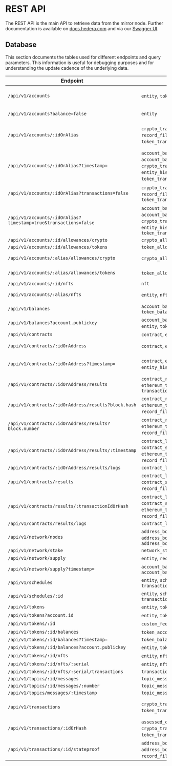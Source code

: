# REST API

The REST API is the main API to retrieve data from the mirror node. Further documentation is available
on [docs.hedera.com](https://docs.hedera.com/guides/docs/mirror-node-api/cryptocurrency-api) and via
our [Swagger UI](https://mainnet-public.mirrornode.hedera.com/api/v1/docs/#/).

## Database

This section documents the tables used for different endpoints and query parameters. This information is useful for
debugging purposes and for understanding the update cadence of the underlying data.

| Endpoint                                                        | Tables                                                                                                                                     | Notes                                                         |
|-----------------------------------------------------------------|--------------------------------------------------------------------------------------------------------------------------------------------|---------------------------------------------------------------|
| `/api/v1/accounts`                                              | `entity`, `token_balance`                                                                                                                  | Entity tables first used to filter, then joined w/ balances   |
| `/api/v1/accounts?balance=false`                                | `entity`                                                                                                                                   | Balance tables skipped                                        |
| `/api/v1/accounts/:idOrAlias`                                   | `crypto_transfer`, `entity`, `record_file`, `token_account`, `token_transfer`, `transaction`                                               | Transfers & transactions are present only for legacy reasons. |
| `/api/v1/accounts/:idOrAlias?timestamp=`                        | `account_balance`, `account_balance_file`, `crypto_transfer`, `entity`, `entity_history`, `token_balance`, `token_transfer`, `transaction` | Transfers & transactions are present only for legacy reasons. |
| `/api/v1/accounts/:idOrAlias?transactions=false`                | `crypto_transfer`, `entity`, `record_file`, `token_account`, `token_transfer`                                                              | Transfers are present only for legacy reasons.                |
| `/api/v1/accounts/:idOrAlias?timestamp=true&transactions=false` | `account_balance`, `account_balance_file`, `crypto_transfer`, `entity`, `entity_history`, `token_balance`, `token_transfer`                | Transfers are present only for legacy reasons.                |
| `/api/v1/accounts/:id/allowances/crypto`                        | `crypto_allowance`                                                                                                                         |                                                               |
| `/api/v1/accounts/:id/allowances/tokens`                        | `token_allowance`                                                                                                                          |                                                               |
| `/api/v1/accounts/:alias/allowances/crypto`                     | `crypto_allowance`, `entity`                                                                                                               | Separate alias lookup first                                   |
| `/api/v1/accounts/:alias/allowances/tokens`                     | `token_allowance`, `entity`                                                                                                                | Separate alias lookup first                                   |
| `/api/v1/accounts/:id/nfts`                                     | `nft`                                                                                                                                      |                                                               |
| `/api/v1/accounts/:alias/nfts`                                  | `entity`, `nft`                                                                                                                            | Separate alias lookup first                                   |
| `/api/v1/balances`                                              | `account_balance`, `token_balance`                                                                                                         |                                                               |
| `/api/v1/balances?account.publickey`                            | `account_balance`, `contract`, `entity`, `token_balance`                                                                                   | Entity tables used to find by public key                      |
| `/api/v1/contracts`                                             | `contract`, `entity`                                                                                                                       |                                                               |
| `/api/v1/contracts/:idOrAddress`                                | `contract`, `entity`, `file_data`                                                                                                          | `file_data` used to get init bytecode                         |
| `/api/v1/contracts/:idOrAddress?timestamp=`                     | `contract`, `entity`, `entity_history`, `file_data`                                                                                        | Union both contract tables to find latest timestamp in range  |
| `/api/v1/contracts/:idOrAddress/results`                        | `contract_result`, `ethereum_transaction`, `transaction`                                                                                   | `ethereum_transaction` for hash and `transaction` for index   |
| `/api/v1/contracts/:idOrAddress/results?block.hash`             | `contract_result`, `ethereum_transaction`, `record_file`, `transaction`                                                                    | Separate block lookup by hash first                           |
| `/api/v1/contracts/:idOrAddress/results?block.number`           | `contract_result`, `ethereum_transaction`, `record_file`, `transaction`                                                                    | Separate block lookup by number first                         |
| `/api/v1/contracts/:idOrAddress/results/:timestamp`             | `contract_log`, `contract_result`, `contract_state_change`, `ethereum_transaction`, `record_file`, `transaction`                           |                                                               |
| `/api/v1/contracts/:idOrAddress/results/logs`                   | `contract_log`                                                                                                                             |                                                               |
| `/api/v1/contracts/results`                                     | `contract_log`, `contract_result`, `contract_state_change`, `record_file`, `transaction`                                                   |                                                               |
| `/api/v1/contracts/results/:transactionIdOrHash`                | `contract_log`, `contract_result`, `contract_state_change`, `ethereum_transaction`, `record_file`, `transaction`                           |                                                               |
| `/api/v1/contracts/results/logs`                                | `contract_log`                                                                                                                             |                                                               |
| `/api/v1/network/nodes`                                         | `address_book`, `address_book_entry`, `address_book_service_endpoint`                                                                      |                                                               |
| `/api/v1/network/stake`                                         | `network_stake`                                                                                                                            |                                                               |
| `/api/v1/network/supply`                                        | `entity`, `record_file`                                                                                                                    |                                                               |
| `/api/v1/network/supply?timestamp=`                             | `account_balance`, `account_balance_file`                                                                                                  |                                                               |
| `/api/v1/schedules`                                             | `entity`, `schedule`, `transaction_signature`                                                                                              |                                                               |
| `/api/v1/schedules/:id`                                         | `entity`, `schedule`, `transaction_signature`                                                                                              |                                                               |
| `/api/v1/tokens`                                                | `entity`, `token`                                                                                                                          |                                                               |
| `/api/v1/tokens?account.id`                                     | `entity`, `token`, `token_account`                                                                                                         |                                                               |
| `/api/v1/tokens/:id`                                            | `custom_fee`, `entity`, `token`                                                                                                            |                                                               |
| `/api/v1/tokens/:id/balances`                                   | `token_account`, `record_file`                                                                                                             |                                                               |
| `/api/v1/tokens/:id/balances?timestamp=`                        | `token_balance`                                                                                                                            |                                                               |
| `/api/v1/tokens/:id/balances?account.publickey`                 | `entity`, `token_balance`                                                                                                                  |                                                               |
| `/api/v1/tokens/:id/nfts`                                       | `entity`, `nft`                                                                                                                            |                                                               |
| `/api/v1/tokens/:id/nfts/:serial`                               | `entity`, `nft`                                                                                                                            |                                                               |
| `/api/v1/tokens/:id/nfts/:serial/transactions`                  | `transaction`                                                                                                                              |                                                               |
| `/api/v1/topics/:id/messages`                                   | `topic_message`                                                                                                                            |                                                               |
| `/api/v1/topics/:id/messages/:number`                           | `topic_message`                                                                                                                            |                                                               |
| `/api/v1/topics/messages/:timestamp`                            | `topic_message`                                                                                                                            |                                                               |
| `/api/v1/transactions`                                          | `crypto_transfer`, `token_transfer`, `transaction`                                                                                         | Transfers are present only for legacy reasons                 |
| `/api/v1/transactions/:idOrHash`                                | `assessed_custom_fee`, `crypto_transfer`, `nft_transfer`, `token_transfer`, `transaction`                                                  |                                                               |
| `/api/v1/transactions/:id/stateproof`                           | `address_book`, `address_book_entry`, `record_file`, `transaction`                                                                         | Also downloads RCD files from S3                              |
